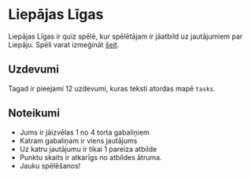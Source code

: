 # Liepājas Līgas

Liepājas Līgas ir quiz spēlē, kur spēlētājam ir jāatbild uz jautājumiem par Liepāju. Spēli varat izmeģināt [šeit](https://liepaja-game.vercel.app/).

## Uzdevumi

Tagad ir pieejami 12 uzdevumi, kuras teksti atordas mapē `tasks`.

## Noteikumi

* Jums ir jāizvēlas 1 no 4 torta gabaliņiem
* Katram gabaliņam ir viens jautājums
* Uz katru jautājumu ir tikai 1 pareiza atbilde
* Punktu skaits ir atkarīgs no atbildes ātruma.
* Jauku spēlēšanos!
